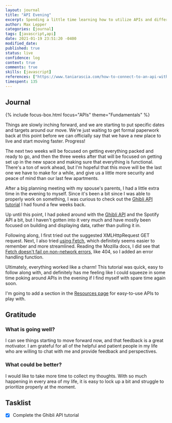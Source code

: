 ```yaml
---
layout: journal
title: "API Evening"
excerpt: Spending a little time learning how to utilize APIs and different ways to call them.
author: Max Lepper
categories: [journal]
tags: [javascript,api]
date: 2021-01-19 23:51:20 -0400
modified_date:
published: true
status: live
confidence: log
context: true
comments: true
skills: [javascript]
references: ["https://www.taniarascia.com/how-to-connect-to-an-api-with-javascript/","https://ghibliapi.herokuapp.com/","https://www.taniarascia.com/how-to-use-the-javascript-fetch-api-to-get-json-data/","https://developer.mozilla.org/en-US/docs/Web/API/Fetch_API","https://www.tjvantoll.com/2015/09/13/fetch-and-errors/#comment-2254295840"]
timespent: 135
---
```


## Journal

{% include focus-box.html focus="APIs" theme="Fundamentals" %}

Things are slowly inching forward, and we are starting to put specific dates and targets around our move. We're just waiting to get formal paperwork back at this point before we can officially say that we have a new place to live and start moving faster. Progress!

The next two weeks will be focused on getting everything packed and ready to go, and then the three weeks after that will be focused on getting set up in the new space and making sure that everything is functional. There's a ton of work ahead, but I'm hopeful that this move will be the last one we have to make for a while, and give us a little more security and peace of mind than our last few apartments.

After a big planning meeting with my spouse's parents, I had a little extra time in the evening to myself. Since it's been a bit since I was able to properly work on something, I was curious to check out the [Ghibli API tutorial]({{page.references[0]}}) I had found a few weeks back.

Up until this point, I had poked around with the [Ghibli API]({{page.references[1]}}) and the Spotify API a bit, but I haven't gotten into it very much and have mostly been focused on building and displaying data, rather than pulling it in.

Following along, I first tried out the suggested XMLHttpRequest GET request. Next, I also tried [using Fetch]({{page.references[2]}}), which definitely seems easier to remember and more streamlined. Reading the Mozilla docs, I did see that [Fetch doesn't fail on non-network errors]({{page.references[3]}}), like 404, so I added an error handling function.

Ultimately, everything worked like a charm! This tutorial was quick, easy to follow along with, and definitely has me feeling like I could squeeze in some time poking around APIs in the evening if I find myself with spare time again soon.

I'm going to add a section in the [Resources page]({{site.baseurl}}/resources/#apis) for easy-to-use APIs to play with.

## Gratitude

### What is going well?

I can see things starting to move forward now, and that feedback is a great motivator. I am grateful for all of the helpful and patient people in my life who are willing to chat with me and provide feedback and perspectives.

### What could be better?

I would like to take more time to collect my thoughts. With so much happening in every area of my life, it is easy to lock up a bit and struggle to prioritize properly at the moment.

## Tasklist

- [x] Complete the Ghibli API tutorial
